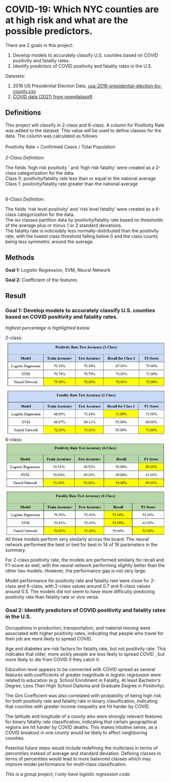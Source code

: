 # COVID-19: Which NYC counties are at high risk and what are the possible predictors. 
There are 2 goals in this project:
1. Develop models to accurately classify U.S. counties based on COVID positivity and fatality rates.
2. Identify predictors of COVID positivity and fatality rates in the U.S.

Datasets:
1. 2016 US Presidential Election Data, [usa-2016-presidential-election-by-county.csv](https://github.com/selienamei/Covid/blob/main/usa-2016-presidential-election-by-county.csv)
2. [COVID data (2021) from opendatasoft](https://public.opendatasoft.com/explore/dataset/coronavirus-covid-19-pandemic-usa-counties/information/?disjunctive.province_state&disjunctive.admin2)

## Definitions

This project will classify in 2-class and 6-class. A column for Positivity Rate was added to the dataset. This value will be used to define classes for the data. 
The column was calculated as follows:
<br  />
<br  />
Positivity Rate = Confirmed Cases / Total Population
<br  />
<br  />
_2-Class Definition:_

The fields ‘high risk positivity ’ and ‘high risk fatality’ were created as a 2-class categorization for the data.
<br  />
Class 0: positivity/fatality rate less than or equal to the national average 
<br  />
Class 1: positivity/fatality rate greater than the national average
<br  />
<br  />

_6-Class Definition:_

The fields ‘risk level positivity’ and ‘risk level fatality’ were created as a 6-class categorization for the data.
<br  />
The six classes partition data by positivity/fatality rate based on thresholds of the average plus or minus 1 or 2 standard deviations.
<br  />
The fatality rate is noticeably less normally-distributed than the positivity rate, with the lowest class threshold falling below 0 and the class counts being less symmetric around the average.

## Methods
**Goal 1:**
Logistic Regression, SVM, Neural Network 

**Goal 2:**
Coefficient of the features

## Result 
### Goal 1: Develop models to accurately classify U.S. counties based on COVID positivity and fatality rates.

*highest percentage is highlighted below*

2-class:
<br  />
![alt text](https://github.com/selienamei/Covid/blob/main/images/2_class.JPG "Logo Title Text 1")
<br  />
6-class:
<br  />
![alt text](https://github.com/selienamei/Covid/blob/main/images/6_class.JPG "Logo Title Text 1")
<br  />
All three models perform very similarly across the board. The neural network performed the best or tied for best in 14 of 16 parameters in the summary. 

For 2-class positivity rate, the models are performed similarly for recall and F1-score as well, with the neural network performing slightly better than the other two models. However, the performance gap is not very large.

Model performance for positivity rate and fatality rate were close for 2-class and 6-class, with 2-class values around 0.7 and 6-class values around 0.5. The models did not seem to have more difficulty predicting positivity rate than fatality rate or vice versa. 

### Goal 2: Identify predictors of COVID positivity and fatality rates in the U.S.

Occupations in production, transportation, and material moving were associated with higher positivity rates, indicating that people who travel for their job are more likely to spread COVID. 

Age and diabetes are risk factors for fatality rate, but not positivity rate. This indicates that older, more sickly people are less likely to spread COVID , but more likely to die from COVID if they catch it. 

 Education level appears to be connected with COVID spread as several features with coefficients of greater magnitude in logistic regression were related to education (e.g. School Enrollment in Fatality, At least Bachelor’s Degree, Less Than High School Diploma and Graduate Degree in Positivity). 

The Gini Coefficient was also correlated with probability of being high risk for both positivity rate and fatality rate in binary classification, indicating that counties with greater income inequality are hit harder by COVID. 

The latitude and longitude of a county also were strongly relevant features for binary fatality rate classification, indicating that certain geographical regions are hit harder by COVID deaths. This makes intuitive sense, as a COVID breakout in one county would be likely to affect neighboring counties. 

Potential future steps would include redefining the multiclass in terms of percentiles instead of average and standard deviation. Defining classes in terms of percentiles would lead to more balanced classes which may improve model performance for multi-class classification. 





_This is a group project, I only have logistic regression code._
